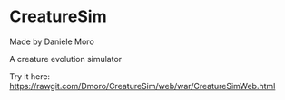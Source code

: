 # CreatureSim
Made by Daniele Moro

A creature evolution simulator

Try it here: https://rawgit.com/Dmoro/CreatureSim/web/war/CreatureSimWeb.html
